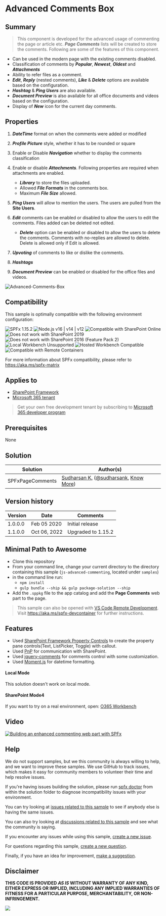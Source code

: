 # Advanced Comments Box

## Summary
> This component is developed for the advanced usage of commenting the page or article etc. **_Page Comments_** lists will be created to store the comments. Following are some of the features of this component.
* Can be used in the modern page with the existing comments disabled.
* Classification of comments by **_Popular_**, **_Newest_**, **_Oldest_** and **_Attachments_**
* Ability to refer files as a comment.
* **_Edit_**, **_Reply_** (nested comments), **_Like_** & **_Delete_** options are available based on the configuration.
* **_Hashtag_** & **_Ping Users_** are also available.
* **_Document Preview_** is also available for all office documents and videos based on the configuration.
* Display of **_New_** icon for the current day comments.

## Properties

1. **_DateTime_** format on when the comments were added or modified

2. **_Profile Picture_** style, whether it has to be rounded or square

3. Enable or Disable **_Navigation_** whether to display the comments classification

4. Enable or disable **_Attachments_**. Following properties are required when attachments are enabled.

    * **_Library_** to store the files uploaded.
    * Allowed **_File Formats_** in the comments box.
    * Maximum **_File Size_** allowed.

5. **_Ping Users_** will allow to mention the users. The users are pulled from the **Site Users**.

6. **_Edit_** comments can be enabled or disabled to allow the users to edit the comments. Files added can be deleted not edited.
    * **_Delete_** option can be enabled or disabled to allow the users to delete the comments. Comments with no-replies are allowed to delete. Delete is allowed only if Edit is allowed.

7. **_Upvoting_** of comments to like or dislike the comments.

8. **_Hashtags_**

9. **_Document Preview_** can be enabled or disabled for the office files and videos.

![Advanced-Comments-Box](./assets/Advanced-Comments-Box.gif)


## Compatibility

This sample is optimally compatible with the following environment configuration:

![SPFx 1.15.2](https://img.shields.io/badge/SPFx-1.15.2-green.svg)
![Node.js v16 | v14 | v12](https://img.shields.io/badge/Node.js-v16%20%7C%20v14%20%7C%20v12-green.svg)
![Compatible with SharePoint Online](https://img.shields.io/badge/SharePoint%20Online-Compatible-green.svg)
![Does not work with SharePoint 2019](https://img.shields.io/badge/SharePoint%20Server%202019-Incompatible-red.svg "SharePoint Server 2019 requires SPFx 1.4.1 or lower")
![Does not work with SharePoint 2016 (Feature Pack 2)](https://img.shields.io/badge/SharePoint%20Server%202016%20(Feature%20Pack%202)-Incompatible-red.svg "SharePoint Server 2016 Feature Pack 2 requires SPFx 1.1")
![Local Workbench Unsupported](https://img.shields.io/badge/Local%20Workbench-Unsupported-red.svg "Local workbench is no longer available as of SPFx 1.13 and above")
![Hosted Workbench Compatible](https://img.shields.io/badge/Hosted%20Workbench-Compatible-green.svg)
![Compatible with Remote Containers](https://img.shields.io/badge/Remote%20Containers-Compatible-green.svg)

For more information about SPFx compatibility, please refer to <https://aka.ms/spfx-matrix>

## Applies to

* [SharePoint Framework](https://learn.microsoft.com/sharepoint/dev/spfx/sharepoint-framework-overview)
* [Microsoft 365 tenant](https://learn.microsoft.com/sharepoint/dev/spfx/set-up-your-development-environment)

> Get your own free development tenant by subscribing to [Microsoft 365 developer program](http://aka.ms/m365devprogram)

## Prerequisites
 
None

## Solution

Solution|Author(s)
--------|---------
SPFxPageComments | [Sudharsan K.](https://github.com/sudharsank) ([@sudharsank](https://twitter.com/sudharsank), [Know More](http://windowssharepointserver.blogspot.com/))

## Version history

Version|Date|Comments
-------|----|--------
1.0.0.0|Feb 05 2020|Initial release
1.1.0.0|Oct 06, 2022|Upgraded to 1.15.2


## Minimal Path to Awesome

- Clone this repository
- From your command line, change your current directory to the directory containing this sample (`js-advanced-commenting`, located under `samples`)
- in the command line run:
  - `npm install`
  - `gulp bundle --ship && gulp package-solution --ship`
- Add the `.sppkg` file to the app catalog and add the **Page Comments** web part to the page.

>  This sample can also be opened with [VS Code Remote Development](https://code.visualstudio.com/docs/remote/remote-overview). Visit https://aka.ms/spfx-devcontainer for further instructions.

## Features

- Used [SharePoint Framework Property Controls](https://sharepoint.github.io/sp-dev-fx-property-controls/) to create the property pane controls(Text, ListPicker, Toggle) with callout.
- Used [PnP](https://pnp.github.io/pnpjs/) for communication with SharePoint.
- Used [jquery-comments](https://viima.github.io/jquery-comments/) for comments control with some customization.
- Used [Moment.js](https://momentjs.com/) for datetime formatting.

#### Local Mode

This solution doesn't work on local mode.

#### SharePoint Mode4

If you want to try on a real environment, open:
[O365 Workbench](https://your-domain.sharepoint.com/_layouts/15/workbench.aspx)

## Video

[![Building an enhanced commenting web part with SPFx](./assets/video-thumbnail.jpg)](https://www.youtube.com/watch?v=ndHMdfFscsk "Building an enhanced commenting web part with SPFx")

## Help

We do not support samples, but we this community is always willing to help, and we want to improve these samples. We use GitHub to track issues, which makes it easy for  community members to volunteer their time and help resolve issues.

If you're having issues building the solution, please run [spfx doctor](https://pnp.github.io/cli-microsoft365/cmd/spfx/spfx-doctor/) from within the solution folder to diagnose incompatibility issues with your environment.

You can try looking at [issues related to this sample](https://github.com/pnp/sp-dev-fx-webparts/issues?q=label%3A%22sample%3A%20js-advanced-commenting") to see if anybody else is having the same issues.

You can also try looking at [discussions related to this sample](https://github.com/pnp/sp-dev-fx-webparts/discussions?discussions_q=js-advanced-commenting) and see what the community is saying.

If you encounter any issues while using this sample, [create a new issue](https://github.com/pnp/sp-dev-fx-webparts/issues/new?assignees=&labels=Needs%3A+Triage+%3Amag%3A%2Ctype%3Abug-suspected%2Csample%3A%20js-advanced-commenting&template=bug-report.yml&sample=js-advanced-commenting&authors=@sudharsank&title=js-advanced-commenting%20-%20).

For questions regarding this sample, [create a new question](https://github.com/pnp/sp-dev-fx-webparts/issues/new?assignees=&labels=Needs%3A+Triage+%3Amag%3A%2Ctype%3Aquestion%2Csample%3A%20js-advanced-commenting&template=question.yml&sample=js-advanced-commenting&authors=@sudharsank&title=js-advanced-commenting%20-%20).

Finally, if you have an idea for improvement, [make a suggestion](https://github.com/pnp/sp-dev-fx-webparts/issues/new?assignees=&labels=Needs%3A+Triage+%3Amag%3A%2Ctype%3Aenhancement%2Csample%3A%20js-advanced-commenting&template=question.yml&sample=js-advanced-commenting&authors=@sudharsank&title=js-advanced-commenting%20-%20).

## Disclaimer

**THIS CODE IS PROVIDED *AS IS* WITHOUT WARRANTY OF ANY KIND, EITHER EXPRESS OR IMPLIED, INCLUDING ANY IMPLIED WARRANTIES OF FITNESS FOR A PARTICULAR PURPOSE, MERCHANTABILITY, OR NON-INFRINGEMENT.**


<img src="https://pnptelemetry.azurewebsites.net/sp-dev-fx-webparts/samples/js-advanced-commenting" />

